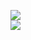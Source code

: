 [![](https://img.shields.io/badge/Made%20With-Github%20Spray-lightgrey.svg?style=for-the-badge&logo=github)](https://github.com/Annihil/github-spray#15407)  
[![](https://i.imgur.com/2DrTn0Z.gif)](https://github.com/Annihil/github-spray)